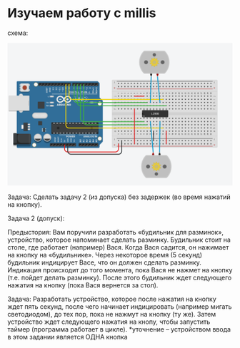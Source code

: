# Изучаем работу с millis

схема:

![img](scheme.png)

Задача: Сделать задачу 2 (из допуска) без задержек (во время нажатий на кнопку).

Задача 2 (допуск):

Предыстория: Вам поручили разработать «будильник для разминок»,
устройство, которое напоминает сделать разминку. Будильник стоит
на столе, где работает (например) Вася. Когда Вася садится, он
нажимает на кнопку на «будильнике». Через некоторое время (5
секунд) будильник индицирует Васе, что он должен сделать разминку.
Индикация происходит до того момента, пока Вася не нажмет на
кнопку (т.е. пойдет делать разминку). После этого будильник ждет
следующего нажатия на кнопку (пока Вася вернется за стол).

Задача: Разработать устройство, которое после нажатия на кнопку
ждет пять секунд, после чего начинает индицировать (например
мигать светодиодом), до тех пор, пока не нажмут на кнопку (ту же).
Затем устройство ждет следующего нажатия на кнопу, чтобы
запустить таймер (программа работает в цикле).
*уточнение – устройством ввода в этом задании является ОДНА
кнопка
